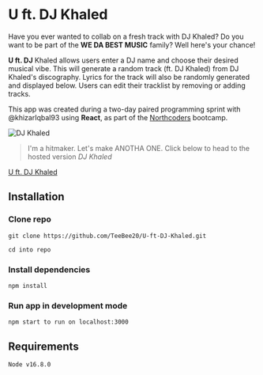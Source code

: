 # U ft. DJ Khaled

Have you ever wanted to collab on a fresh track with DJ Khaled? Do you want to be part of the **WE DA BEST MUSIC** family? Well here's your chance!

**U ft. DJ** Khaled allows users enter a DJ name and choose their desired musical vibe. This will generate a random track (ft. DJ Khaled) from DJ Khaled's discography. Lyrics for the track will also be randomly generated and displayed below. Users can edit their tracklist by removing or adding tracks.

This app was created during a two-day paired programming sprint with @khizarIqbal93 using **React**, as part of the [Northcoders](https://northcoders.com/) bootcamp.

![DJ Khaled](https://vegasmagazine.com/get/files/image/galleries/DJ-Khaled-1.jpg)

> I'm a hitmaker. Let's make ANOTHA ONE.
> Click below to head to the hosted version
> _DJ Khaled_

[U ft. DJ Khaled](https://u-ft-djkhaled.netlify.app/)

## Installation

### Clone repo

    git clone https://github.com/TeeBee20/U-ft-DJ-Khaled.git

    cd into repo

### Install dependencies

    npm install

### Run app in development mode

    npm start to run on localhost:3000

## Requirements

    Node v16.8.0
